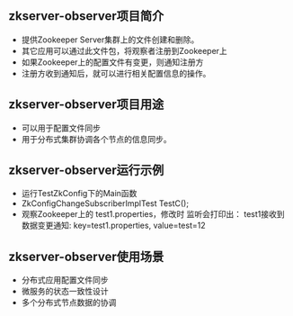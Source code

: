 ## zkserver-observer项目简介

- 提供Zookeeper Server集群上的文件创建和删除。
- 其它应用可以通过此文件包，将观察者注册到Zookeeper上
- 如果Zookeeper上的配置文件有变更，则通知注册方
- 注册方收到通知后，就可以进行相关配置信息的操作。

## zkserver-observer项目用途

- 可以用于配置文件同步
- 用于分布式集群协调各个节点的信息同步。


## zkserver-observer运行示例
- 运行TestZkConfig下的Main函数
- ZkConfigChangeSubscriberImplTest  TestC();
- 观察Zookeeper上的 test1.properties，修改时 监听会打印出：
  test1接收到数据变更通知: key=test1.properties, value=test=12
  
## zkserver-observer使用场景
- 分布式应用配置文件同步
- 微服务的状态一致性设计
- 多个分布式节点数据的协调


